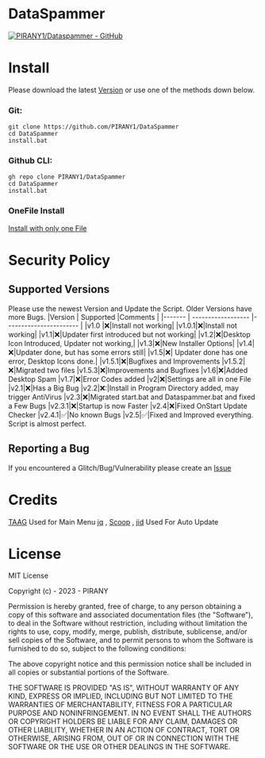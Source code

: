 # DataSpammer
[![PIRANY1/Dataspammer - GitHub](https://gh-card.dev/repos/PIRANY1/Dataspammer.svg?fullname=)](https://github.com/PIRANY1/Dataspammer)

# Install
Please download the latest [Version](https://github.com/PIRANY1/DataSpammer/releases/latest) or use one of the methods down below.
### Git:
```
git clone https://github.com/PIRANY1/DataSpammer
cd DataSpammer
install.bat
```
### Github CLI:
```
gh repo clone PIRANY1/DataSpammer
cd DataSpammer
install.bat
```
### OneFile Install
[Install with only one File](https://gist.github.com/PIRANY1/8344f981f20a8e430f8a74c5fa80c390/archive/aa97156420dce791eef1be69b6eb541621b4644a.zip)

# Security Policy
## Supported Versions

Please use the newest Version and Update the Script. Older Versions have more Bugs.
|Version | Supported          |Comments                |
|------- | ------------------ |----------------------- |
|v1.0  |❌|Install not working|
|v1.0.1|❌|Install not working|
|v1.1|❌|Updater first introduced but not working|
|v1.2|❌|Desktop Icon Introduced, Updater not working,|
|v1.3|❌|New Installer Options| 
|v1.4|❌|Updater done, but has some errors still| 
|v1.5|❌| Updater done has one error, Desktop Icons done.|
|v1.5.1|❌|Bugfixes and Improvements
|v1.5.2|❌|Migrated two files
|v1.5.3|❌|Improvements and Bugfixes
|v1.6|❌|Added Desktop Spam
|v1.7|❌|Error Codes added 
|v2|❌|Settings are all in one File
|v2.1|❌|Has a Big Bug
|v2.2|❌:|Install in Program Directory added, may trigger AntiVirus
|v2.3|❌|Migrated start.bat and Dataspammer.bat and fixed a Few Bugs
|v2.3.1|❌|Startup is now Faster
|v2.4|❌|Fixed OnStart Update Checker
|v2.4.1|✅|No known Bugs
|v2.5|✅|Fixed and Improved everything. Script is almost perfect.
## Reporting a Bug
If you encountered a Glitch/Bug/Vulnerability please create an [Issue](https://github.com/PIRANY1/DataSpammer/issues)

# Credits
[TAAG](https://patorjk.com/software/taag/) Used for Main Menu
[jq](https://jqlang.github.io/jq/) ,
[Scoop](https://scoop.sh/#/) , 
[jid](https://bjansen.github.io/scoop-apps/main/jid/) Used For Auto Update

# License
MIT License

Copyright (c) - 2023 - PIRANY

Permission is hereby granted, free of charge, to any person obtaining a copy
of this software and associated documentation files (the "Software"), to deal
in the Software without restriction, including without limitation the rights
to use, copy, modify, merge, publish, distribute, sublicense, and/or sell
copies of the Software, and to permit persons to whom the Software is
furnished to do so, subject to the following conditions:

The above copyright notice and this permission notice shall be included in all
copies or substantial portions of the Software.

THE SOFTWARE IS PROVIDED "AS IS", WITHOUT WARRANTY OF ANY KIND, EXPRESS OR
IMPLIED, INCLUDING BUT NOT LIMITED TO THE WARRANTIES OF MERCHANTABILITY,
FITNESS FOR A PARTICULAR PURPOSE AND NONINFRINGEMENT. IN NO EVENT SHALL THE
AUTHORS OR COPYRIGHT HOLDERS BE LIABLE FOR ANY CLAIM, DAMAGES OR OTHER
LIABILITY, WHETHER IN AN ACTION OF CONTRACT, TORT OR OTHERWISE, ARISING FROM,
OUT OF OR IN CONNECTION WITH THE SOFTWARE OR THE USE OR OTHER DEALINGS IN THE
SOFTWARE.
